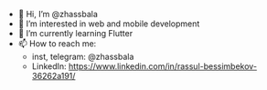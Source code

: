 - 👋 Hi, I’m @zhassbala
- 👀 I’m interested in web and mobile development
- 🌱 I’m currently learning Flutter
- 📫 How to reach me:
  - inst, telegram: @zhassbala
  - LinkedIn: https://www.linkedin.com/in/rassul-bessimbekov-36262a191/

<!---
zhassbala/zhassbala is a ✨ special ✨ repository because its `README.md` (this file) appears on your GitHub profile.
You can click the Preview link to take a look at your changes.
--->
